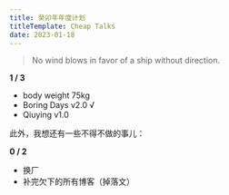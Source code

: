 ```yaml
---
title: 癸卯年年度计划
titleTemplate: Cheap Talks
date: 2023-01-18
---
```


> No wind blows in favor of a ship without direction.

**1 / 3**

- body weight 75kg
- Boring Days v2.0 √
- Qiuying v1.0

此外，我想还有一些不得不做的事儿：

**0 / 2**

- 换厂
- 补完欠下的所有博客（掉落文）
